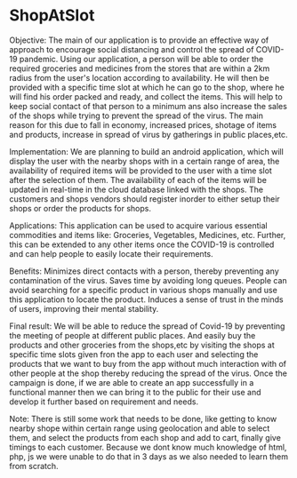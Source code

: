 # ShopAtSlot
Objective: 
The main of our application is to provide an effective way of approach to encourage social distancing and control the spread of COVID-19 pandemic. Using our application, a person will be able to order the required groceries and medicines from the stores that are within a 2km radius from the user's location according to availability. He will then be provided with a specific time slot at which he can go to the shop, where he will find his order packed and ready, and collect the items. This will help to keep social contact of that person to a minimum ans also increase the sales of the shops while trying to prevent the spread of the virus.  The main reason for this due to fall in economy, increased prices, shotage of items and products, increase in spread of virus by gatherings in public places,etc.

Implementation: 
We are planning to build an android application, which will display the user with the nearby shops with in a certain range of area, the availability of required items will be provided to the user with a time slot after the selection of them. The availability of each of the items will be updated in real-time in the cloud database linked with the shops. The customers and shops vendors should register inorder to either setup their shops or order the products for shops.

Applications:
This application can be used to acquire various essential commodities and items like: Groceries, Vegetables, Medicines, etc. Further, this can be extended to any other items once the COVID-19 is controlled and can help people to easily locate their requirements.

Benefits: 
Minimizes direct contacts with a person, thereby preventing any contamination of the virus. Saves time by avoiding long queues. People can avoid searching for a specific product in various shops manually and use this application to locate the product. Induces a sense of trust in the minds of users, improving their mental stability.  

Final result: 
We will be able to reduce the spread of Covid-19 by preventing the meeting of people at different public places. And easily buy the products and other groceries from the shops,etc by visiting the shops at specific time slots given fron the app to each user and selecting the products that we want to buy from the app without much interaction with of other people at the shop thereby reducing the spread of the virus. Once the campaign is done, if we are able to create an app successfully in a functional manner then we can bring it to the public for their use and develop it further based on requirement and needs.


Note:
There is still some work that needs to be done, like getting to know nearby shope within certain range using geolocation and able to select them, and select the products from each shop and add to cart, finally give timings to each customer. Because we dont know much knowledge of html, php, js we were unable to do that in 3 days as we also needed to learn them from scratch.
